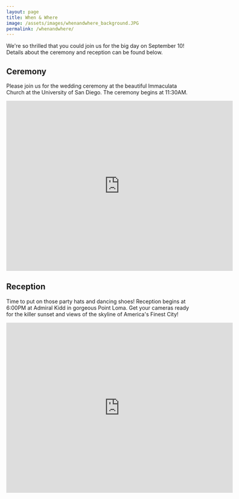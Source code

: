 ```yaml
---
layout: page
title: When & Where
image: /assets/images/whenandwhere_background.JPG
permalink: /whenandwhere/
---
```


We're so thrilled that you could join us for the big day on September 10!  Details about the ceremony and reception can be found below.

## Ceremony
Please join us for the wedding ceremony at the beautiful Immaculata Church at the University of San Diego. The ceremony begins at 11:30AM.
<iframe src="https://www.google.com/maps/embed?pb=!1m18!1m12!1m3!1d3354.7532726100058!2d-117.19288264862313!3d32.772280680880066!2m3!1f0!2f0!3f0!3m2!1i1024!2i768!4f13.1!3m3!1m2!1s0x80deaab86e2bdc33%3A0x46aed7c05b216939!2sImmaculata+Church+-USD+Campus!5e0!3m2!1sen!2sus!4v1444609674036" width="600" height="450" frameborder="0" style="border:0" allowfullscreen></iframe>


## Reception
Time to put on those party hats and dancing shoes! Reception begins at 6:00PM at Admiral Kidd in gorgeous Point Loma. Get your cameras ready for the killer sunset and views of the skyline of America's Finest City!
<iframe src="https://www.google.com/maps/embed?pb=!1m18!1m12!1m3!1d13426.45197717286!2d-117.22046794809911!3d32.722910007867654!2m3!1f0!2f0!3f0!3m2!1i1024!2i768!4f13.1!3m3!1m2!1s0x80deab0a8d325021%3A0x10db556eeeeb864f!2sAdmiral+Kidd+Catering+%26+Conference+Center!5e0!3m2!1sen!2sus!4v1444609636114" width="600" height="450" frameborder="0" style="border:0" allowfullscreen></iframe>
